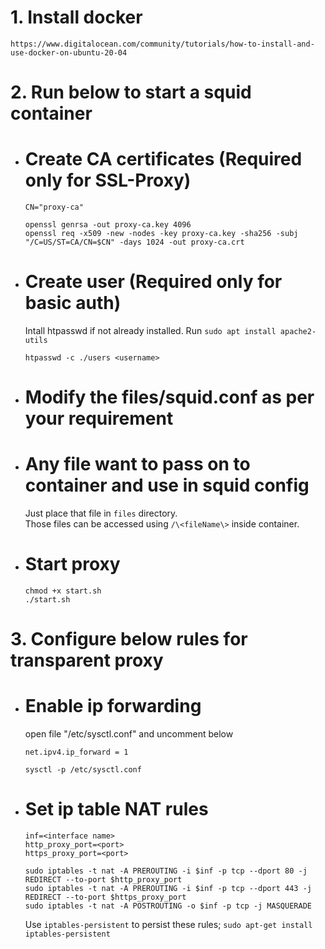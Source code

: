 # 1. Install docker
    https://www.digitalocean.com/community/tutorials/how-to-install-and-use-docker-on-ubuntu-20-04
# 2. Run below to start a squid container
- # Create CA certificates (Required only for SSL-Proxy)
    ```
    CN="proxy-ca"
    
    openssl genrsa -out proxy-ca.key 4096
    openssl req -x509 -new -nodes -key proxy-ca.key -sha256 -subj "/C=US/ST=CA/CN=$CN" -days 1024 -out proxy-ca.crt
    ```
- # Create user (Required only for basic auth)
    Intall htpasswd if not already installed. Run `sudo apt install apache2-utils`
    ```
    htpasswd -c ./users <username>
    ```
- # Modify the files/squid.conf as per your requirement
- # Any file want to pass on to container and use in squid config
    Just place that file in `files` directory.<br>
    Those files can be accessed using `/\<fileName\>` inside container.
- # Start proxy
    ```
    chmod +x start.sh
    ./start.sh
    ```
# 3. Configure below rules for transparent proxy
- # Enable ip forwarding
    open file "/etc/sysctl.conf" and uncomment below
    ```
    net.ipv4.ip_forward = 1
    ```
    ```
    sysctl -p /etc/sysctl.conf
    ```
- # Set ip table NAT rules
    ```
    inf=<interface name>
    http_proxy_port=<port>
    https_proxy_port=<port>
    
    sudo iptables -t nat -A PREROUTING -i $inf -p tcp --dport 80 -j REDIRECT --to-port $http_proxy_port
    sudo iptables -t nat -A PREROUTING -i $inf -p tcp --dport 443 -j REDIRECT --to-port $https_proxy_port
    sudo iptables -t nat -A POSTROUTING -o $inf -p tcp -j MASQUERADE
    ```
    Use `iptables-persistent` to persist these rules; `sudo apt-get install iptables-persistent`
